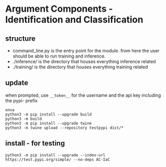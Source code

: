 # Argument Components - Identification and Classification
## structure
- command_line.py is the entry point for the module. from here the user should be able to run training and inference.
- ./inference/ is the directory that houses everything inference related
- ./training/ is the directory that houses everything training related
## update
when prompted, use `__token__` for the username and the api key including the pypi- prefix 
```
enva
python3 -m pip install --upgrade build
python3 -m build
python3 -m pip install --upgrade twine
python3 -m twine upload --repository testpypi dist/*
```
## install - for testing 
```
python3 -m pip install --upgrade --index-url https://test.pypi.org/simple/ --no-deps AC-IaC
```
